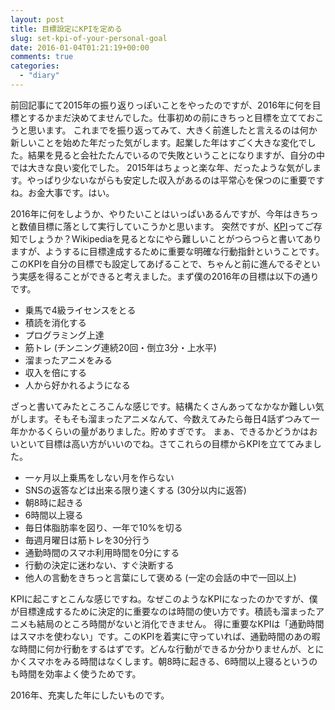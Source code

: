 ```yaml
---
layout: post
title: 目標設定にKPIを定める
slug: set-kpi-of-your-personal-goal
date: 2016-01-04T01:21:19+00:00
comments: true
categories:
  - "diary"
---
```


前回記事にて2015年の振り返りっぽいことをやったのですが、2016年に何を目標とするかまだ決めてませんでした。仕事初めの前にきちっと目標を立てておこうと思います。
これまでを振り返ってみて、大きく前進したと言えるのは何か新しいことを始めた年だった気がします。起業した年はすごく大きな変化でした。結果を見ると会社たたんでいるので失敗ということになりますが、自分の中では大きな良い変化でした。
2015年はちょっと楽な年、だったような気がします。やっぱり少ないながらも安定した収入があるのは平常心を保つのに重要ですね。お金大事です。はい。

2016年に何をしようか、やりたいことはいっぱいあるんですが、今年はきちっと数値目標に落として実行していこうかと思います。
突然ですが、[KPI](https://ja.wikipedia.org/wiki/%E9%87%8D%E8%A6%81%E6%A5%AD%E7%B8%BE%E8%A9%95%E4%BE%A1%E6%8C%87%E6%A8%99)ってご存知でしょうか？Wikipediaを見るとなにやら難しいことがつらつらと書いてありますが、ようするに目標達成するために重要な明確な行動指針ということです。
このKPIを自分の目標でも設定してあげることで、ちゃんと前に進んでるぞという実感を得ることができると考えました。まず僕の2016年の目標は以下の通りです。

- 乗馬で4級ライセンスをとる
- 積読を消化する
- プログラミング上達
- 筋トレ (チンニング連続20回・倒立3分・上水平)
- 溜まったアニメをみる
- 収入を倍にする
- 人から好かれるようになる

ざっと書いてみたところこんな感じです。結構たくさんあってなかなか難しい気がします。そもそも溜まったアニメなんて、今数えてみたら毎日4話ずつみて一年かかるくらいの量がありました。貯めすぎです。
まぁ、できるかどうかはおいといて目標は高い方がいいのでね。さてこれらの目標からKPIを立ててみました。

- 一ヶ月以上乗馬をしない月を作らない
- SNSの返答などは出来る限り速くする (30分以内に返答)
- 朝8時に起きる
- 6時間以上寝る
- 毎日体脂肪率を図り、一年で10%を切る
- 毎週月曜日は筋トレを30分行う
- 通勤時間のスマホ利用時間を0分にする
- 行動の決定に迷わない、すぐ決断する
- 他人の言動をきちっと言葉にして褒める (一定の会話の中で一回以上)

KPIに起こすとこんな感じですね。なぜこのようなKPIになったのかですが、僕が目標達成するために決定的に重要なのは時間の使い方です。積読も溜まったアニメも結局のところ時間がないと消化できません。
得に重要なKPIは「通勤時間はスマホを使わない」です。このKPIを着実に守っていれば、通勤時間のあの暇な時間に何か行動をするはずです。どんな行動ができるか分かりませんが、とにかくスマホをみる時間はなくします。朝8時に起きる、6時間以上寝るというのも時間を効率よく使うためです。

2016年、充実した年にしたいものです。
